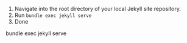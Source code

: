 1. Navigate into the root directory of your local Jekyll site repository.
2. Run `bundle exec jekyll serve`
3. Done

bundle exec jekyll serve
